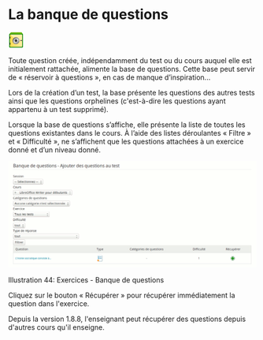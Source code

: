 # La banque de questions

![](../../.gitbook/assets/database.png)

Toute question créée, indépendamment du test ou du cours auquel elle est initialement rattachée, alimente la base de questions. Cette base peut servir de « réservoir à questions », en cas de manque d’inspiration...

Lors de la création d’un test, la base présente les questions des autres tests ainsi que les questions orphelines \(c'est-à-dire les questions ayant appartenu à un test supprimé\).

Lorsque la base de questions s’affiche, elle présente la liste de toutes les questions existantes dans le cours. À l’aide des listes déroulantes « Filtre » et « Difficulté », ne s’affichent que les questions attachées à un exercice donné et d’un niveau donné.

![](../../.gitbook/assets/graficos36%20%287%29.png)

Illustration 44: Exercices - Banque de questions

Cliquez sur le bouton « Récupérer » pour récupérer immédiatement la question dans l'exercice.

Depuis la version 1.8.8, l'enseignant peut récupérer des questions depuis d'autres cours qu'il enseigne.

